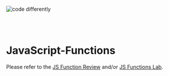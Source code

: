 ![code differently](https://user-images.githubusercontent.com/54545904/91590200-f82ec600-e928-11ea-9433-eea450388abf.png)

<br>
<br>

# JavaScript-Functions


Please refer to the [JS Function Review](Functions-Review.md) and/or [JS Functions Lab](Functions-Lab.md).
